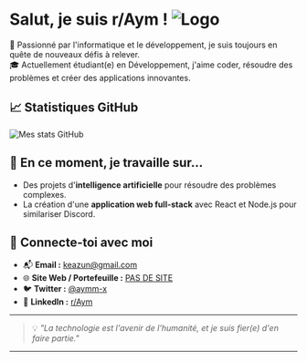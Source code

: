 # Salut, je suis r/Aym ! ![Logo](https://github.com/aymm-x/r-Aym/aym.ico)

🚀 Passionné par l'informatique et le développement, je suis toujours en quête de nouveaux défis à relever.  
🎓 Actuellement étudiant(e) en Développement, j'aime coder, résoudre des problèmes et créer des applications innovantes.

## 📈 Statistiques GitHub

![Mes stats GitHub](https://github-readme-stats.vercel.app/api?username=[aymm-x]&show_icons=true&count_private=true&hide_title=true&hide=prs&theme=radical)

## 🌱 En ce moment, je travaille sur...

- Des projets d'**intelligence artificielle** pour résoudre des problèmes complexes.
- La création d'une **application web full-stack** avec React et Node.js pour similariser Discord.

## 🔗 Connecte-toi avec moi

- 📬 **Email :** [keazun@gmail.com](mailto:keazun@gmail.com)
- 🌐 **Site Web / Portefeuille :** [PAS DE SITE](https://pasdesite.com)
- 🐦 **Twitter :** [@aymm-x](https://twitter.com/aymm-x)
- 📱 **LinkedIn :** [r/Aym](https://www.linkedin.com/in/aymm-x/)

---

> 💡 *"La technologie est l'avenir de l'humanité, et je suis fier(e) d'en faire partie."*

---
